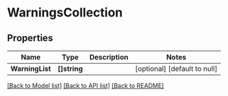 # WarningsCollection

## Properties
Name | Type | Description | Notes
------------ | ------------- | ------------- | -------------
**WarningList** | **[]string** |  | [optional] [default to null]

[[Back to Model list]](../README.md#documentation-for-models) [[Back to API list]](../README.md#documentation-for-api-endpoints) [[Back to README]](../README.md)

